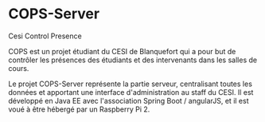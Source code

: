 # COPS-Server
Cesi Control Presence

COPS est un projet étudiant du CESI de Blanquefort qui a pour but de contrôler les présences des étudiants et des intervenants dans les salles de cours.

Le projet COPS-Server représente la partie serveur, centralisant toutes les données et apportant une interface d'administration au staff du CESI.
Il est développé en Java EE avec l'association Spring Boot / angularJS, et il est voué à être hébergé par un Raspberry Pi 2.
